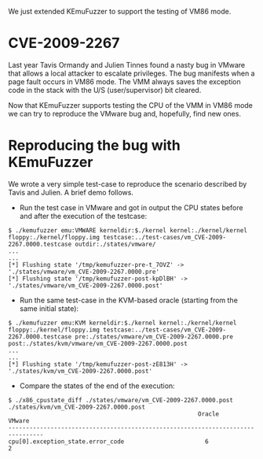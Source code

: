 We just extended KEmuFuzzer to support the testing of VM86 mode.

# CVE-2009-2267 #

Last year Tavis Ormandy and Julien Tinnes found a nasty bug in VMware that allows a local attacker to escalate privileges. The bug manifests when a page fault occurs in VM86 mode. The VMM always saves the exception code in the stack with the U/S (user/supervisor) bit cleared.

Now that KEmuFuzzer supports testing the CPU of the VMM in VM86 mode we can try to reproduce the VMware bug and, hopefully, find new ones.

# Reproducing the bug with KEmuFuzzer #

We wrote a very simple test-case to reproduce the scenario described by Tavis and Julien.
A brief demo follows.

  * Run the test case in VMware and got in output the CPU states before and after the execution of the testcase:

```
$ ./kemufuzzer emu:VMWARE kerneldir:$./kernel kernel:./kernel/kernel floppy:./kernel/floppy.img testcase:../test-cases/vm_CVE-2009-2267.0000.testcase outdir:./states/vmware/
...
...
[*] Flushing state '/tmp/kemufuzzer-pre-t_7OVZ' -> './states/vmware/vm_CVE-2009-2267.0000.pre'
[*] Flushing state '/tmp/kemufuzzer-post-kpDlBH' -> './states/vmware/vm_CVE-2009-2267.0000.post'
```

  * Run the same test-case in the KVM-based oracle (starting from the same initial state):

```
$ ./kemufuzzer emu:KVM kerneldir:$./kernel kernel:./kernel/kernel floppy:./kernel/floppy.img testcase:../test-cases/vm_CVE-2009-2267.0000.testcase pre:./states/vmware/vm_CVE-2009-2267.0000.pre post:./states/kvm/vmware/vm_CVE-2009-2267.0000.post
...
...
[*] Flushing state '/tmp/kemufuzzer-post-zE813H' -> './states/kvm/vm_CVE-2009-2267.0000.post'
```

  * Compare the states of the end of the execution:

```
$ ./x86_cpustate_diff ./states/vmware/vm_CVE-2009-2267.0000.post ./states/kvm/vm_CVE-2009-2267.0000.post
                                                      Oracle          VMware
--------------------------------------------------------------------------------
cpu[0].exception_state.error_code                       6                2
```